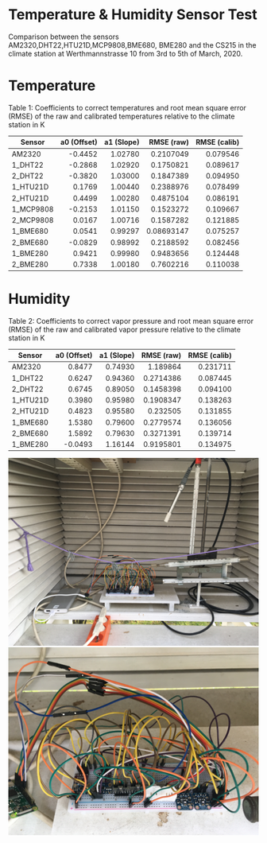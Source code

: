 # Temperature & Humidity Sensor Test

Comparison between the sensors AM2320,DHT22,HTU21D,MCP9808,BME680, BME280 and the CS215 in the climate station at Werthmannstrasse 10 from 3rd to 5th of March, 2020.

Temperature
============

Table 1: Coefficients to correct temperatures and root mean square error (RMSE) of the raw and calibrated temperatures relative to the climate station in K

|Sensor | a0 (Offset) | a1 (Slope) | RMSE (raw) | RMSE (calib) |
| --- | ---: | ---: |  ---: | ---: |
|AM2320	|-0.4452 |	1.02780	|0.2107049|	0.079546|
|1_DHT22	|-0.2868|	1.02920	|0.1750821	|0.089617
|2_DHT22	|-0.3820|	1.03000	|0.1847389	|0.094950
|1_HTU21D	|0.1769	|1.00440	|0.2388976	|0.078499
|2_HTU21D	|0.4499	|1.00280	|0.4875104	|0.086191
|1_MCP9808|	-0.2153	|1.01150|	0.1523272	|0.109667
|2_MCP9808|	0.0167|	1.00716	|0.1587282	|0.121885
|1_BME680	|0.0541	|0.99297	|0.08693147	|0.075257
|2_BME680	|-0.0829|	0.98992|	0.2188592	|0.082456
|1_BME280	|0.9421	|0.99980|	0.9483656	|0.124448
|2_BME280	|0.7338	|1.00180|	0.7602216	|0.110038


Humidity
============

Table 2: Coefficients to correct vapor pressure and root mean square error (RMSE) of the raw and calibrated vapor pressure relative to the climate station in K

|Sensor | a0 (Offset) | a1 (Slope) | RMSE (raw) | RMSE (calib) |
| --- | ---: | ---: |  ---: | ---: |
|AM2320	|0.8477	|0.74930	|1.189864	|0.231711|
|1_DHT22	|0.6247	|0.94360|	0.2714386	|0.087445|
|2_DHT22	|0.6745	|0.89050|	0.1458398	|0.094100|
|1_HTU21D	|0.3980	|0.95980|	0.1908347	|0.138263|
|2_HTU21D	|0.4823	|0.95580|	0.232505	|0.131855|
|1_BME680	|1.5380	|0.79600|	0.2779574	|0.136056|
|2_BME680	|1.5892	|0.79630|	0.3271391	|0.139714|
|1_BME280 |-0.0493|	1.16144|	0.9195801|	0.134975|

![Mess-Setup.JPG](Mess-Setup.JPG) ![Mess-Setup2.JPG](Mess-Setup2.JPG)

